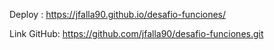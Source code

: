 Deploy : https://jfalla90.github.io/desafio-funciones/

Link GitHub: https://github.com/jfalla90/desafio-funciones.git
